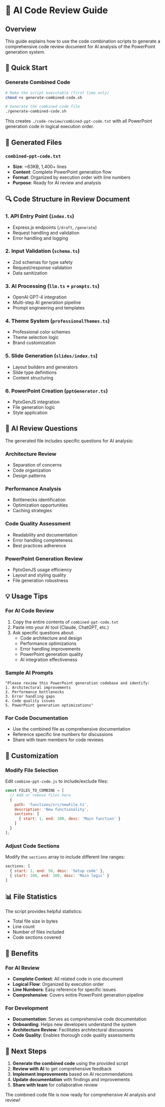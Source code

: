 # 🤖 AI Code Review Guide

## Overview
This guide explains how to use the code combination scripts to generate a comprehensive code review document for AI analysis of the PowerPoint generation system.

## 🚀 Quick Start

### Generate Combined Code
```bash
# Make the script executable (first time only)
chmod +x generate-combined-code.sh

# Generate the combined code file
./generate-combined-code.sh
```

This creates `./code-review/combined-ppt-code.txt` with all PowerPoint generation code in logical execution order.

## 📁 Generated Files

### `combined-ppt-code.txt`
- **Size**: ~63KB, 1,400+ lines
- **Content**: Complete PowerPoint generation flow
- **Format**: Organized by execution order with line numbers
- **Purpose**: Ready for AI review and analysis

## 🔍 Code Structure in Review Document

### 1. API Entry Point (`index.ts`)
- Express.js endpoints (`/draft`, `/generate`)
- Request handling and validation
- Error handling and logging

### 2. Input Validation (`schema.ts`)
- Zod schemas for type safety
- Request/response validation
- Data sanitization

### 3. AI Processing (`llm.ts` + `prompts.ts`)
- OpenAI GPT-4 integration
- Multi-step AI generation pipeline
- Prompt engineering and templates

### 4. Theme System (`professionalThemes.ts`)
- Professional color schemes
- Theme selection logic
- Brand customization

### 5. Slide Generation (`slides/index.ts`)
- Layout builders and generators
- Slide type definitions
- Content structuring

### 6. PowerPoint Creation (`pptGenerator.ts`)
- PptxGenJS integration
- File generation logic
- Style application

## 🤖 AI Review Questions

The generated file includes specific questions for AI analysis:

### Architecture Review
- Separation of concerns
- Code organization
- Design patterns

### Performance Analysis
- Bottlenecks identification
- Optimization opportunities
- Caching strategies

### Code Quality Assessment
- Readability and documentation
- Error handling completeness
- Best practices adherence

### PowerPoint Generation Review
- PptxGenJS usage efficiency
- Layout and styling quality
- File generation robustness

## 💡 Usage Tips

### For AI Code Review
1. Copy the entire contents of `combined-ppt-code.txt`
2. Paste into your AI tool (Claude, ChatGPT, etc.)
3. Ask specific questions about:
   - Code architecture and design
   - Performance optimizations
   - Error handling improvements
   - PowerPoint generation quality
   - AI integration effectiveness

### Sample AI Prompts
```
"Please review this PowerPoint generation codebase and identify:
1. Architectural improvements
2. Performance bottlenecks
3. Error handling gaps
4. Code quality issues
5. PowerPoint generation optimizations"
```

### For Code Documentation
- Use the combined file as comprehensive documentation
- Reference specific line numbers for discussions
- Share with team members for code reviews

## 🔧 Customization

### Modify File Selection
Edit `combine-ppt-code.js` to include/exclude files:
```javascript
const FILES_TO_COMBINE = [
  // Add or remove files here
  {
    path: 'functions/src/newFile.ts',
    description: 'New functionality',
    sections: [
      { start: 1, end: 100, desc: 'Main function' }
    ]
  }
];
```

### Adjust Code Sections
Modify the `sections` array to include different line ranges:
```javascript
sections: [
  { start: 1, end: 50, desc: 'Setup code' },
  { start: 100, end: 200, desc: 'Main logic' }
]
```

## 📊 File Statistics

The script provides helpful statistics:
- Total file size in bytes
- Line count
- Number of files included
- Code sections covered

## 🎯 Benefits

### For AI Review
- **Complete Context**: All related code in one document
- **Logical Flow**: Organized by execution order
- **Line Numbers**: Easy reference for specific issues
- **Comprehensive**: Covers entire PowerPoint generation pipeline

### For Development
- **Documentation**: Serves as comprehensive code documentation
- **Onboarding**: Helps new developers understand the system
- **Architecture Review**: Facilitates architectural discussions
- **Code Quality**: Enables thorough code quality assessments

## 🚀 Next Steps

1. **Generate the combined code** using the provided script
2. **Review with AI** to get comprehensive feedback
3. **Implement improvements** based on AI recommendations
4. **Update documentation** with findings and improvements
5. **Share with team** for collaborative review

The combined code file is now ready for comprehensive AI analysis and review!

